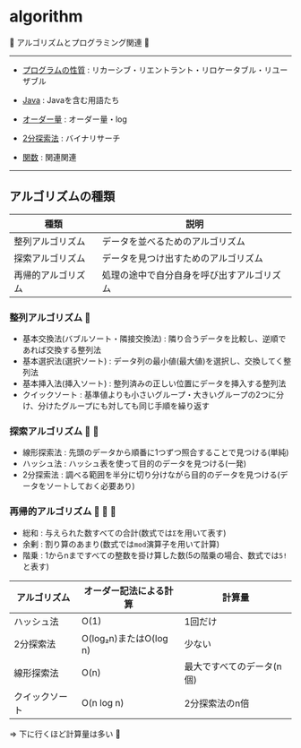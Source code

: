 # algorithm

:dog: アルゴリズムとプログラミング関連 :dog:

---

- [プログラムの性質](program.md) : リカーシブ・リエントラント・リロケータブル・リユーザブル
- [Java](Java.md) : Javaを含む用語たち
- [オーダー量](order.md) : オーダー量・log 
- [2分探索法](binary_search.md) : バイナリサーチ

- [関数](function.md) : 関連関連

---

## アルゴリズムの種類

| 種類               | 説明                                       |
|--------------------|--------------------------------------------|
| 整列アルゴリズム   | データを並べるためのアルゴリズム           |
| 探索アルゴリズム   | データを見つけ出すためのアルゴリズム       |
| 再帰的アルゴリズム | 処理の途中で自分自身を呼び出すアルゴリズム |


### 整列アルゴリズム :dog:

- 基本交換法(バブルソート・隣接交換法) : 隣り合うデータを比較し、逆順であれば交換する整列法
- 基本選択法(選択ソート) : データ列の最小値(最大値)を選択し、交換してく整列法
- 基本挿入法(挿入ソート) : 整列済みの正しい位置にデータを挿入する整列法
- クイックソート : 基準値よりも小さいグループ・大きいグループの2つに分け、分けたグループにも対しても同じ手順を繰り返す

### 探索アルゴリズム :dog: :dog:

- 線形探索法 : 先頭のデータから順番に1つずつ照合することで見つける(単純)
- ハッシュ法 : ハッシュ表を使って目的のデータを見つける(一発)
- 2分探索法 : 調べる範囲を半分に切り分けながら目的のデータを見つける(データをソートしておく必要あり)

### 再帰的アルゴリズム :dog: :dog: :dog:

- 総和 : 与えられた数すべての合計(数式では`Σ`を用いて表す)
- 余剰 : 割り算のあまり(数式では`mod`演算子を用いて計算)
- 階乗 : 1からnまですべての整数を掛け算した数(5の階乗の場合、数式では`5!`と表す)

| アルゴリズム   | オーダー記法による計算 | 計算量                    |
|----------------|------------------------|---------------------------|
| ハッシュ法     | O(1)                   | 1回だけ                   |
| 2分探索法      | O(log₂n)またはO(log n) | 少ない                    |
| 線形探索法     | O(n)                   | 最大ですべてのデータ(n個) |
| クイックソート | O(n log n)             | 2分探索法のn倍            |

=> 下に行くほど計算量は多い :dog:

